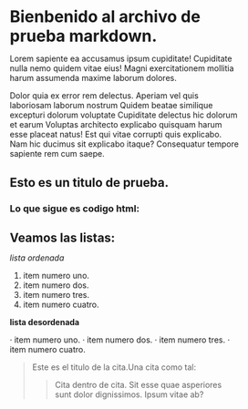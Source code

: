 # Bienbenido al archivo de prueba markdown.

Lorem sapiente ea accusamus ipsum cupiditate! Cupiditate nulla nemo quidem vitae eius! Magni exercitationem mollitia harum assumenda maxime laborum dolores.

Dolor quia ex error rem delectus. Aperiam vel quis laboriosam laborum nostrum Quidem beatae similique excepturi dolorum voluptate Cupiditate delectus hic dolorum et earum Voluptas architecto explicabo quisquam harum esse placeat natus! Est qui vitae corrupti quis explicabo. Nam hic ducimus sit explicabo itaque? Consequatur tempore sapiente rem cum saepe.

## Esto es un titulo de prueba.

### Lo que sigue es codigo html:

<!DOCTYPE html>
<html lang="es">
<head>
    <meta name="viewport" content="width=device-width, user-scalable=no, initial-scale=1.0, maximum-scale=1.0, minimum-scale=1.0">
    <meta charset="UTF-8">
    <title></title>
    <link rel='stylesheet' href=''>
    <style type="text/css">
        * {
            margin: 0;
            padding: 0;
            box-sizing:border-box;
        }
    </style>
</head>
<body>
    
</body>
</html>

## Veamos las listas:

_*lista ordenada*_

1. item numero uno.
2. item numero dos.
3. item numero tres.
4. item numero cuatro.

**lista desordenada**

· item numero uno.
· item numero dos.
· item numero tres.
· item numero cuatro.

>Este es el titulo de la cita.Una cita como tal:
>> Cita dentro de cita.
>Sit esse quae asperiores sunt dolor dignissimos. Ipsum vitae ab?
